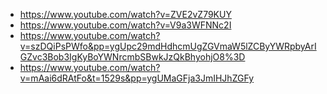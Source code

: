 * https://www.youtube.com/watch?v=ZVE2vZ79KUY
* https://www.youtube.com/watch?v=V9a3WFNNc2I
* https://www.youtube.com/watch?v=szDQiPsPWfo&pp=ygUpc29mdHdhcmUgZGVmaW5lZCByYWRpbyArIGZvc3Bob3IgKyBoYWNrcmbSBwkJzQkBhyohjO8%3D
* https://www.youtube.com/watch?v=mAai6dRAtFo&t=1529s&pp=ygUMaGFja3JmIHJhZGFy
